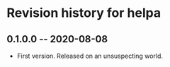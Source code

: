 # Revision history for helpa

## 0.1.0.0  -- 2020-08-08

* First version. Released on an unsuspecting world.
